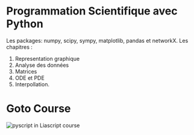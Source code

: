 # Programmation  Scientifique avec Python
Les packages: numpy, scipy, sympy, matplotlib, pandas et networkX.
Les chapitres : 
1. Representation graphique
2. Analyse des données
3. Matrices
4. ODE et PDE
5. Interpollation.


# Goto Course 

![pyscript in Liascript course](https://liascript.github.io/course/?https://raw.githubusercontent.com/riadhbennessib/ProgrammationScientifiquePython/master/Lia01.md#1)


